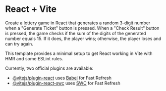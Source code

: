 # React + Vite

Create a lottery game in React that generates a random 3-digit number when a "Generate Ticket" button is pressed. When a "Check Result" button is pressed, the game checks if the sum of the digits of the generated number equals 15. If it does, the player wins; otherwise, the player loses and can try again.

This template provides a minimal setup to get React working in Vite with HMR and some ESLint rules.

Currently, two official plugins are available:

- [@vitejs/plugin-react](https://github.com/vitejs/vite-plugin-react/blob/main/packages/plugin-react/README.md) uses [Babel](https://babeljs.io/) for Fast Refresh
- [@vitejs/plugin-react-swc](https://github.com/vitejs/vite-plugin-react-swc) uses [SWC](https://swc.rs/) for Fast Refresh

